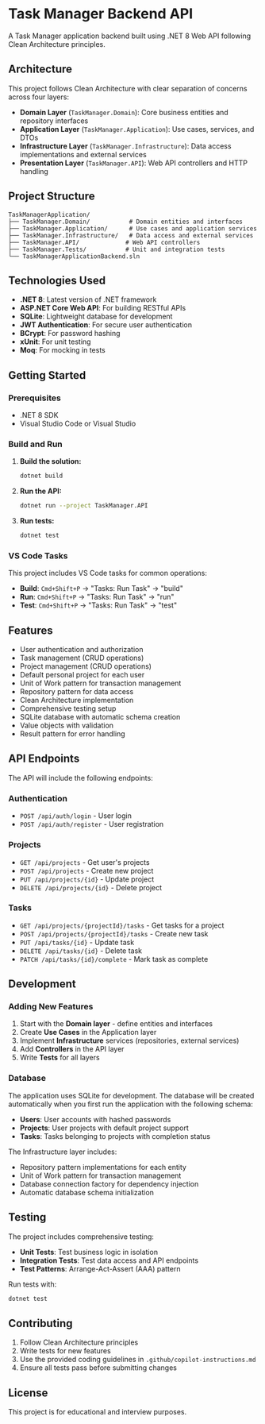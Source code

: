 # Task Manager Backend API

A Task Manager application backend built using .NET 8 Web API following Clean Architecture principles.

## Architecture

This project follows Clean Architecture with clear separation of concerns across four layers:

- **Domain Layer** (`TaskManager.Domain`): Core business entities and repository interfaces
- **Application Layer** (`TaskManager.Application`): Use cases, services, and DTOs
- **Infrastructure Layer** (`TaskManager.Infrastructure`): Data access implementations and external services
- **Presentation Layer** (`TaskManager.API`): Web API controllers and HTTP handling

## Project Structure

```
TaskManagerApplication/
├── TaskManager.Domain/           # Domain entities and interfaces
├── TaskManager.Application/      # Use cases and application services
├── TaskManager.Infrastructure/   # Data access and external services
├── TaskManager.API/             # Web API controllers
├── TaskManager.Tests/           # Unit and integration tests
└── TaskManagerApplicationBackend.sln
```

## Technologies Used

- **.NET 8**: Latest version of .NET framework
- **ASP.NET Core Web API**: For building RESTful APIs
- **SQLite**: Lightweight database for development
- **JWT Authentication**: For secure user authentication
- **BCrypt**: For password hashing
- **xUnit**: For unit testing
- **Moq**: For mocking in tests

## Getting Started

### Prerequisites

- .NET 8 SDK
- Visual Studio Code or Visual Studio

### Build and Run

1. **Build the solution:**
   ```bash
   dotnet build
   ```

2. **Run the API:**
   ```bash
   dotnet run --project TaskManager.API
   ```

3. **Run tests:**
   ```bash
   dotnet test
   ```

### VS Code Tasks

This project includes VS Code tasks for common operations:

- **Build**: `Cmd+Shift+P` → "Tasks: Run Task" → "build"
- **Run**: `Cmd+Shift+P` → "Tasks: Run Task" → "run"
- **Test**: `Cmd+Shift+P` → "Tasks: Run Task" → "test"

## Features

- User authentication and authorization
- Task management (CRUD operations)
- Project management (CRUD operations)
- Default personal project for each user
- Unit of Work pattern for transaction management
- Repository pattern for data access
- Clean Architecture implementation
- Comprehensive testing setup
- SQLite database with automatic schema creation
- Value objects with validation
- Result pattern for error handling

## API Endpoints

The API will include the following endpoints:

### Authentication
- `POST /api/auth/login` - User login
- `POST /api/auth/register` - User registration

### Projects
- `GET /api/projects` - Get user's projects
- `POST /api/projects` - Create new project
- `PUT /api/projects/{id}` - Update project
- `DELETE /api/projects/{id}` - Delete project

### Tasks
- `GET /api/projects/{projectId}/tasks` - Get tasks for a project
- `POST /api/projects/{projectId}/tasks` - Create new task
- `PUT /api/tasks/{id}` - Update task
- `DELETE /api/tasks/{id}` - Delete task
- `PATCH /api/tasks/{id}/complete` - Mark task as complete

## Development

### Adding New Features

1. Start with the **Domain layer** - define entities and interfaces
2. Create **Use Cases** in the Application layer
3. Implement **Infrastructure** services (repositories, external services)
4. Add **Controllers** in the API layer
5. Write **Tests** for all layers

### Database

The application uses SQLite for development. The database will be created automatically when you first run the application with the following schema:

- **Users**: User accounts with hashed passwords
- **Projects**: User projects with default project support
- **Tasks**: Tasks belonging to projects with completion status

The Infrastructure layer includes:
- Repository pattern implementations for each entity
- Unit of Work pattern for transaction management
- Database connection factory for dependency injection
- Automatic database schema initialization

## Testing

The project includes comprehensive testing:

- **Unit Tests**: Test business logic in isolation
- **Integration Tests**: Test data access and API endpoints
- **Test Patterns**: Arrange-Act-Assert (AAA) pattern

Run tests with:
```bash
dotnet test
```

## Contributing

1. Follow Clean Architecture principles
2. Write tests for new features
3. Use the provided coding guidelines in `.github/copilot-instructions.md`
4. Ensure all tests pass before submitting changes

## License

This project is for educational and interview purposes.
